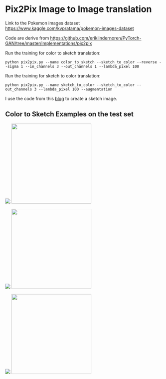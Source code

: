 # Pix2Pix Image to Image translation

Link to the Pokemon images dataset
https://www.kaggle.com/kvpratama/pokemon-images-dataset

Code are derive from 
https://github.com/eriklindernoren/PyTorch-GAN/tree/master/implementations/pix2pix

Run the training for color to sketch translation:

`python pix2pix.py --name color_to_sketch --sketch_to_color --reverse --sigma 1 --in_channels 3 --out_channels 1 --lambda_pixel 100`

Run the training for sketch to color translation:

`python pix2pix.py --name sketch_to_color --sketch_to_color --out_channels 3 --lambda_pixel 100 --augmentation`

I use the code from this [blog](https://www.freecodecamp.org/news/sketchify-turn-any-image-into-a-pencil-sketch-with-10-lines-of-code-cf67fa4f68ce/) to create a sketch image.

## Color to Sketch Examples on the test set

![](https://github.com/kvpratama/gan/blob/master/pokemon_pix2pix/assets/563.png)
<img src="https://github.com/kvpratama/gan/blob/master/pokemon_pix2pix/assets/563.gif" width="256">

![](https://github.com/kvpratama/gan/blob/master/pokemon_pix2pix/assets/610.png)
<img src="https://github.com/kvpratama/gan/blob/master/pokemon_pix2pix/assets/610.gif" width="256">

![](https://github.com/kvpratama/gan/blob/master/pokemon_pix2pix/assets/681.png)
<img src="https://github.com/kvpratama/gan/blob/master/pokemon_pix2pix/assets/681.gif" width="256">
